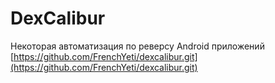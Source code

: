 # DexCalibur

Некоторая автоматизация по реверсу Android приложений\
[https://github.com/FrenchYeti/dexcalibur.git](https://github.com/FrenchYeti/dexcalibur.git)


